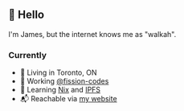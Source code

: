 ## 👋 Hello

I'm James, but the internet knows me as "walkah".

### Currently

- 📍 Living in Toronto, ON
- 👔 Working [@fission-codes](https://github.com/fission-codes/)
- 🌱 Learning [Nix](https://nixos.org/) and [IPFS](https://ipfs.tech/)
- 📬 Reachable via [my website](https://walkah.net/contact)
